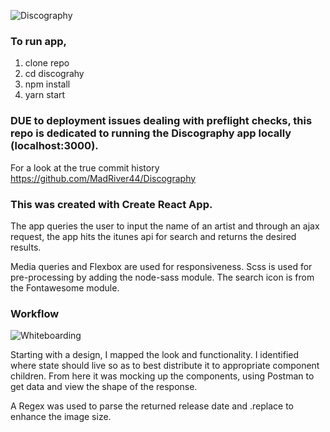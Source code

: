![Discography](https://user-images.githubusercontent.com/7386478/47652802-4fad5080-db5d-11e8-9d47-c6bdbd11779f.png)


### To run app, 

1. clone repo
2. cd discograhy
3. npm install
4. yarn start

### DUE to deployment issues dealing with preflight checks, this repo is dedicated to running the Discography app locally (localhost:3000).

For a look at the true commit history https://github.com/MadRiver44/Discography

### This was created with Create React App.

The app queries the user to input the name of an artist and through an ajax request, the app hits the itunes api for search and returns the desired results.

Media queries and Flexbox are used for responsiveness. Scss is used for pre-processing by adding the node-sass module. The search icon is from the Fontawesome module.

### Workflow
![Whiteboarding](https://user-images.githubusercontent.com/7386478/47653641-618ff300-db5f-11e8-9a92-36d70c29cc6f.jpg)

Starting with a design, I mapped the look and functionality. I identified where state should live so as to best distribute it to appropriate component children. From here it was mocking up the components, using Postman to get data and view the shape of the response. 

A Regex was used to parse the returned release date and .replace to enhance the image size.

